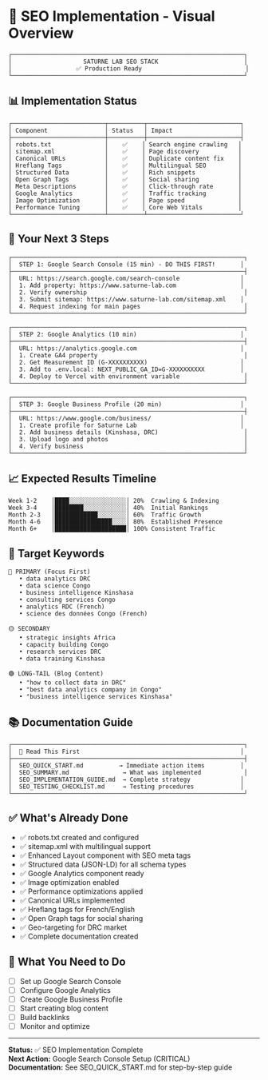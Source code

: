 # 🎯 SEO Implementation - Visual Overview

```
┌─────────────────────────────────────────────────────────────────┐
│                    SATURNE LAB SEO STACK                        │
│                  ✅ Production Ready                             │
└─────────────────────────────────────────────────────────────────┘
```

## 📊 Implementation Status

```
┌──────────────────────────┬──────────┬──────────────────────────┐
│ Component                │ Status   │ Impact                   │
├──────────────────────────┼──────────┼──────────────────────────┤
│ robots.txt               │    ✅    │ Search engine crawling   │
│ sitemap.xml              │    ✅    │ Page discovery           │
│ Canonical URLs           │    ✅    │ Duplicate content fix    │
│ Hreflang Tags            │    ✅    │ Multilingual SEO         │
│ Structured Data          │    ✅    │ Rich snippets            │
│ Open Graph Tags          │    ✅    │ Social sharing           │
│ Meta Descriptions        │    ✅    │ Click-through rate       │
│ Google Analytics         │    ✅    │ Traffic tracking         │
│ Image Optimization       │    ✅    │ Page speed               │
│ Performance Tuning       │    ✅    │ Core Web Vitals          │
└──────────────────────────┴──────────┴──────────────────────────┘
```

## 🚀 Your Next 3 Steps

```
┌─────────────────────────────────────────────────────────────────┐
│  STEP 1: Google Search Console (15 min) - DO THIS FIRST!       │
├─────────────────────────────────────────────────────────────────┤
│  URL: https://search.google.com/search-console                 │
│  1. Add property: https://www.saturne-lab.com                  │
│  2. Verify ownership                                            │
│  3. Submit sitemap: https://www.saturne-lab.com/sitemap.xml    │
│  4. Request indexing for main pages                             │
└─────────────────────────────────────────────────────────────────┘

┌─────────────────────────────────────────────────────────────────┐
│  STEP 2: Google Analytics (10 min)                             │
├─────────────────────────────────────────────────────────────────┤
│  URL: https://analytics.google.com                             │
│  1. Create GA4 property                                         │
│  2. Get Measurement ID (G-XXXXXXXXXX)                          │
│  3. Add to .env.local: NEXT_PUBLIC_GA_ID=G-XXXXXXXXXX          │
│  4. Deploy to Vercel with environment variable                  │
└─────────────────────────────────────────────────────────────────┘

┌─────────────────────────────────────────────────────────────────┐
│  STEP 3: Google Business Profile (20 min)                      │
├─────────────────────────────────────────────────────────────────┤
│  URL: https://www.google.com/business/                         │
│  1. Create profile for Saturne Lab                             │
│  2. Add business details (Kinshasa, DRC)                        │
│  3. Upload logo and photos                                      │
│  4. Verify business                                             │
└─────────────────────────────────────────────────────────────────┘
```

## 📈 Expected Results Timeline

```
Week 1-2    │████░░░░░░░░░░░░░░░░│ 20%  Crawling & Indexing
Week 3-4    │████████░░░░░░░░░░░░│ 40%  Initial Rankings
Month 2-3   │████████████░░░░░░░░│ 60%  Traffic Growth
Month 4-6   │████████████████░░░░│ 80%  Established Presence
Month 6+    │████████████████████│ 100% Consistent Traffic
```

## 🎯 Target Keywords

```
🔴 PRIMARY (Focus First)
   • data analytics DRC
   • data science Congo
   • business intelligence Kinshasa
   • consulting services Congo
   • analytics RDC (French)
   • science des données Congo (French)

🟡 SECONDARY
   • strategic insights Africa
   • capacity building Congo
   • research services DRC
   • data training Kinshasa

🟢 LONG-TAIL (Blog Content)
   • "how to collect data in DRC"
   • "best data analytics company in Congo"
   • "business intelligence services Kinshasa"
```

## 📚 Documentation Guide

```
┌─────────────────────────────────────────────────────────────────┐
│  📖 Read This First                                             │
├─────────────────────────────────────────────────────────────────┤
│  SEO_QUICK_START.md          → Immediate action items          │
│  SEO_SUMMARY.md               → What was implemented            │
│  SEO_IMPLEMENTATION_GUIDE.md  → Complete strategy              │
│  SEO_TESTING_CHECKLIST.md     → Testing procedures             │
└─────────────────────────────────────────────────────────────────┘
```

## ✅ What's Already Done

- ✅ robots.txt created and configured
- ✅ sitemap.xml with multilingual support
- ✅ Enhanced Layout component with SEO meta tags
- ✅ Structured data (JSON-LD) for all schema types
- ✅ Google Analytics component ready
- ✅ Image optimization enabled
- ✅ Performance optimizations applied
- ✅ Canonical URLs implemented
- ✅ Hreflang tags for French/English
- ✅ Open Graph tags for social sharing
- ✅ Geo-targeting for DRC market
- ✅ Complete documentation created

## 🔲 What You Need to Do

- [ ] Set up Google Search Console
- [ ] Configure Google Analytics
- [ ] Create Google Business Profile
- [ ] Start creating blog content
- [ ] Build backlinks
- [ ] Monitor and optimize

---

**Status:** ✅ SEO Implementation Complete  
**Next Action:** Google Search Console Setup (CRITICAL)  
**Documentation:** See SEO_QUICK_START.md for step-by-step guide
